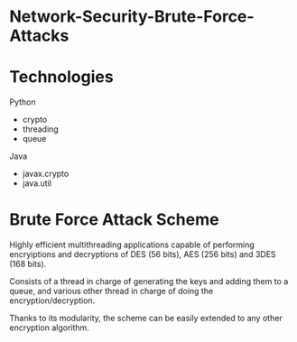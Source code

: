 # Network-Security-Brute-Force-Attacks

# Technologies
Python
* crypto
* threading
* queue

Java
* javax.crypto
* java.util

# Brute Force Attack Scheme
Highly efficient multithreading applications capable of performing encryiptions and decryptions of DES (56 bits), AES (256 bits) and 3DES (168 bits). <br>

Consists of a thread in charge of generating the keys and adding them to a queue, and various other thread in charge of doing the encryption/decryption. <br>

Thanks to its modularity, the scheme can be easily extended to any other encryption algorithm.
